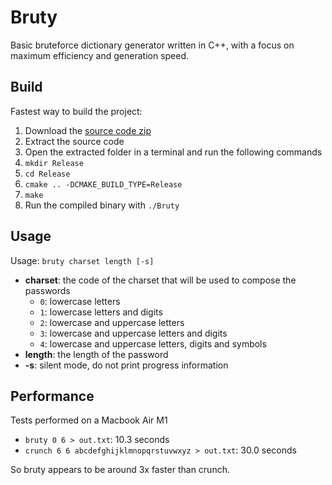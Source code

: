 # Bruty
Basic bruteforce dictionary generator written in C++, with a focus on maximum efficiency and generation speed.

## Build
Fastest way to build the project:
1. Download the [source code zip](https://github.com/Belluxx/Bruty/archive/refs/heads/main.zip)
2. Extract the source code
3. Open the extracted folder in a terminal and run the following commands
4. `mkdir Release`
5. `cd Release`
6. `cmake .. -DCMAKE_BUILD_TYPE=Release`
7. `make`
8. Run the compiled binary with `./Bruty`

## Usage
Usage: `bruty charset length [-s]`
- **charset**: the code of the charset that will be used to compose the passwords
  - `0`: lowercase letters
  - `1`: lowercase letters and digits
  - `2`: lowercase and uppercase letters
  - `3`: lowercase and uppercase letters and digits
  - `4`: lowercase and uppercase letters, digits and symbols
- **length**: the length of the password
- **-s**: silent mode, do not print progress information

## Performance
Tests performed on a Macbook Air M1
- `bruty 0 6 > out.txt`: 10.3 seconds
- `crunch 6 6 abcdefghijklmnopqrstuvwxyz > out.txt`: 30.0 seconds

So bruty appears to be around 3x faster than crunch.
